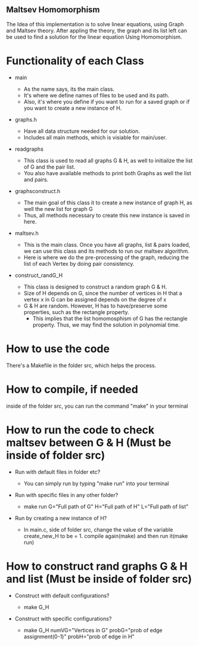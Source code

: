 ## Maltsev Homomorphism

The Idea of this implementation is to solve linear equations, using Graph and Maltsev theory. 
After appling the theory, the graph and its list left can be used to find a solution for the linear equation Using Homomorphism.

# Functionality of each Class
  * main
    * As the name says, its the main class.
    * It's where we define names of files to be used and its path.
    * Also, it's where you define if you want to run for a saved graph or if you want to create a new instance of H.
  
  * graphs.h
    * Have all data structure needed for our solution. 
    * Includes all main methods, which is visiable for main/user.
  
  * readgraphs
    * This class is used to read all graphs G & H, as well to initialize the list of G and the pair list.
    * You also have available methods to print both Graphs as well the list and pairs.
    
  * graphsconstruct.h
    * The main goal of this class it to create a new instance of graph H, as well the new list for graph G
    * Thus, all methods necessary to create this new instance is saved in here.
    
  * maltsev.h
    * This is the main class. Once you have all graphs, list & pairs loaded, we can use this class and its methods to run our maltsev algorithm.
    * Here is where we do the pre-processing of the graph, reducing the list of each Vertex by doing pair consistency.

  * construct_randG_H
    * This class is designed to construct a random graph G & H.
    * Size of H depends on G, since the number of vertices in H that a vertex x in G can be assigned depends on the degree of x
    * G & H are random. However, H has to have/preserve some properties, such as the rectangle property. 
      * This implies that the list homomosphism of G has the rectangle property. Thus, we may find the solution in polynomial time.

# How to use the code
  There's a Makefile in the folder src, which helps the process.
  
# How to compile, if needed
  inside of the folder src, you can run the command "make" in your terminal

# How to run the code to check maltsev between G & H (Must be inside of folder src)
  * Run with default files in folder etc? 
    * You can simply run by typing "make run" into your terminal

  * Run with specific files in any other folder? 
    * make run G="Full path of G" H="Full path of H" L="Full path of list"

  * Run by creating a new instance of H?
    *  In main.c, side of folder src, change the value of the variable create_new_H to be  = 1. compile again(make) and then run it(make run)


# How to construct rand graphs G & H and list (Must be inside of folder src)
  * Construct with default configurations? 
    * make G_H

  * Construct with specific configurations? 
    * make G_H numVG="Vertices in G" probG="prob of edge assignment(0-1)" probH="prob of edge in H"